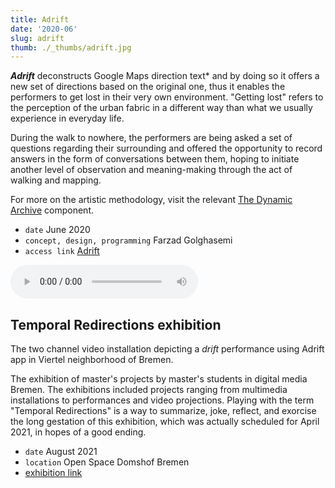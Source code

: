 ```yaml
---
title: Adrift
date: '2020-06'
slug: adrift
thumb: ./_thumbs/adrift.jpg
---
```


***Adrift*** deconstructs Google Maps direction text* and by doing so it offers a new set of directions based on the original one, thus it enables the performers to get lost in their very own environment. "Getting lost" refers to the perception of the urban fabric in a different way than what we usually experience in everyday life.

During the walk to nowhere, the performers are being asked a set of questions regarding their surrounding and offered the opportunity to record answers in the form of conversations between them, hoping to initiate another level of observation and meaning-making through the act of walking and mapping.

For more on the artistic methodology, visit the relevant [The Dynamic Archive](https://thedynamicarchive.net/component/how-to-get-lost-in-the-neighborhood) component.

- `date` June 2020
- `concept, design, programming` Farzad Golghasemi
- `access link` [Adrift](https://adrift.city)

<div class="audio-container">
  <audio controls controlsList="nodownload noplaybackrate" src="https://cloud.disorient.xyz/s/AN3WY3K4ZfZYmf3/download/Adrift_2020-06_neustadt_audio.mp3"></audio>
</div>

<div class="gallery neustadt" data-credits="June 2020 Neustadt Bremen — Photos by Carla Anacker"></div>


## Temporal Redirections exhibition

The two channel video installation depicting a *drift* performance using Adrift app in Viertel neighborhood of Bremen.

The exhibition of master's projects by master's students in digital media Bremen. The exhibitions included projects ranging from multimedia installations to performances and video projections. Playing with the term "Temporal Redirections" is a way to summarize, joke, reflect, and exorcise the long gestation of this exhibition, which was actually scheduled for April 2021, in hopes of a good ending.

- `date` August 2021
- `location` Open Space Domshof Bremen
- [exhibition link](https://influencerstaubenheim.de/kalender/kunst-design/delay-2.html)

<div class="gallery temporal-redirections" data-credits="Photos by Lucas Klose"></div>

<!-- <div class="video-container">
  <video width="100%" height="100%"
    disablepictureinpicture controls
    controlsList="nodownload noplaybackrate">
    <source src="https://cloud.disorient.xyz/s/Lq8mt4aj4KfbbQe/download/adrift-in-viertel_2021-07.m4v" type="video/mp4">
  </video>
</div> -->

<div class="gallery ui-22 portrait" data-credits="Adrift UI"></div>

<!-- ### Audio walk expansion for Tender Absence -->
<!-- In collaboration with Gabriela Valdespino, has been implemented in the app, enabling... -->